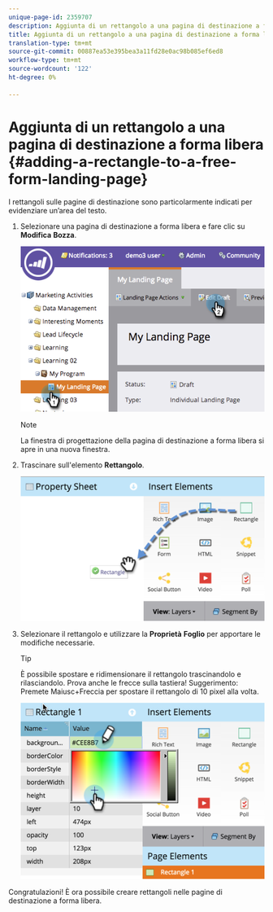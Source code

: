 ```yaml
---
unique-page-id: 2359707
description: Aggiunta di un rettangolo a una pagina di destinazione a forma libera - Documenti Marketo - Documentazione prodotto
title: Aggiunta di un rettangolo a una pagina di destinazione a forma libera
translation-type: tm+mt
source-git-commit: 00887ea53e395bea3a11fd28e0ac98b085ef6ed8
workflow-type: tm+mt
source-wordcount: '122'
ht-degree: 0%

---
```



# Aggiunta di un rettangolo a una pagina di destinazione a forma libera {#adding-a-rectangle-to-a-free-form-landing-page}

I rettangoli sulle pagine di destinazione sono particolarmente indicati per evidenziare un’area del testo.

1. Selezionare una pagina di destinazione a forma libera e fare clic su **Modifica** **Bozza**.

   ![](assets/image2014-9-16-14-3a50-3a51.png)

   >[!NOTE]
   >
   >La finestra di progettazione della pagina di destinazione a forma libera si apre in una nuova finestra.

1. Trascinare sull&#39;elemento **Rettangolo**.

   ![](assets/image2015-5-21-14-3a48-3a45.png)

1. Selezionare il rettangolo e utilizzare la **Proprietà** **Foglio** per apportare le modifiche necessarie.

   >[!TIP]
   >
   >È possibile spostare e ridimensionare il rettangolo trascinandolo e rilasciandolo. Prova anche le frecce sulla tastiera! Suggerimento: Premete Maiusc+Freccia per spostare il rettangolo di 10 pixel alla volta.

   ![](assets/image2015-5-21-14-3a50-3a24.png)

Congratulazioni! È ora possibile creare rettangoli nelle pagine di destinazione a forma libera.
